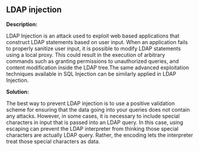 
LDAP injection
-------


**Description:**

LDAP Injection is an attack used to exploit web based applications that construct LDAP statements based on user input.
When an application fails to properly sanitize user input, it is possible to modify LDAP statements using a local proxy.
This could result in the execution of arbitrary commands such as granting permissions to unauthorized queries, 
and content modification inside the LDAP tree.The same advanced exploitation techniques available in SQL Injection
can be similarly applied in LDAP Injection.



**Solution:**

The best way to prevent LDAP injection is to use a positive validation scheme for ensuring that the data going into your queries does not contain any attacks. However, in some cases, it is necessary to include special characters in input that is passed into an LDAP query. In this case, using escaping can prevent the LDAP interpreter from thinking those special characters are actually LDAP query. Rather, the encoding lets the interpreter treat those special characters as data.
	